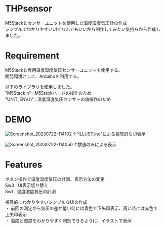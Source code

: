 # THPsensor
M5Stackとセンサーユニットを使用した温度湿度気圧計の作成<br>
シンプルでわかりやすいUIでなんでもいいから制作してみたい気持ちから作成しました。
  
# Requirement

M5Stackと専用温度湿度気圧センサーユニットを使用する。<br>
開発環境として、Arduinoを利用する。<br>
  
以下のライブラリを使用しました。<br>
"M5Stack.h" : M5Stackハードの操作のため<br>
"UNIT_ENV.h" : 温度湿度気圧センサーの値操作のため<br>
  
# DEMO
  
![Screenshot_20230722-114102](https://github.com/Nyaa03/THPsensor/assets/138284324/d6aebc92-43c1-4879-bbc3-63337e87a48c)
↑”ILLUST.ino"による視覚的なUI表示
  
![Screenshot_20230722-114050](https://github.com/Nyaa03/THPsensor/assets/138284324/bff6cceb-ed45-4c80-9d26-31518eff1d88)
↑数値のみによる表示
  
# Features
ボタン操作で温度湿度気圧の計測、表示方法の変更<br>
Sw0 : UI表示切り替え<br>
Sw1 : 温度湿度気圧の計測<br>
  
視覚的にわかりやすいシンプルなUIの作成<br>
・ 前回の測定から気圧の差が低い時には青色で下矢印表示、高い時には赤色で上矢印表示<br>
・ 温度と湿度をわかりやすく判別できるように、イラストで表示<br>
